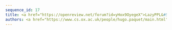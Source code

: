 ```yaml
---
sequence_id: 17
title: <a href="https://openreview.net/forum?id=yHox9OyegeX">LazyPPL&#58; laziness and types in non-parametric probabilistic programs</a>
authors: <a href="https://www.cs.ox.ac.uk/people/hugo.paquet/main.html">Hugo Paquet</a>, <a href="http://www.cs.ox.ac.uk/people/samuel.staton/main.html">Sam Staton</a>
---
```

